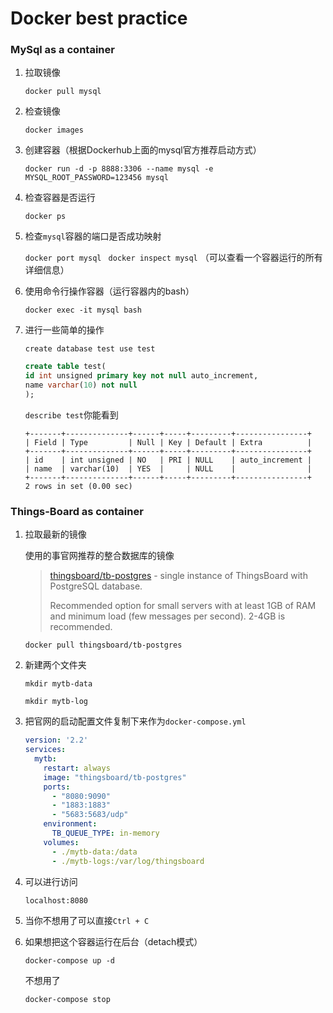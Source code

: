 # Docker best practice

### MySql as a container

1. 拉取镜像

   `docker pull mysql`

2. 检查镜像

   `docker images`

3. 创建容器（根据Dockerhub上面的mysql官方推荐启动方式）

   `docker run -d -p 8888:3306 --name mysql -e MYSQL_ROOT_PASSWORD=123456 mysql`

4. 检查容器是否运行

   `docker ps`

5. 检查`mysql`容器的端口是否成功映射

   `docker port mysql `
   `docker inspect mysql` （可以查看一个容器运行的所有详细信息）

6. 使用命令行操作容器（运行容器内的bash）

   `docker exec -it mysql bash`

7. 进行一些简单的操作

   `create database test
   use test`

   ```sql
   create table test(
   id int unsigned primary key not null auto_increment,
   name varchar(10) not null
   );
   ```

   `describe test`你能看到

   ```mysql
   +-------+--------------+------+-----+---------+----------------+
   | Field | Type         | Null | Key | Default | Extra          |
   +-------+--------------+------+-----+---------+----------------+
   | id    | int unsigned | NO   | PRI | NULL    | auto_increment |
   | name  | varchar(10)  | YES  |     | NULL    |                |
   +-------+--------------+------+-----+---------+----------------+
   2 rows in set (0.00 sec)
   ```

### Things-Board as container

1. 拉取最新的镜像

   使用的事官网推荐的整合数据库的镜像

   > [thingsboard/tb-postgres](https://hub.docker.com/r/thingsboard/tb-postgres/) - single instance of ThingsBoard with PostgreSQL database.
   >
   > Recommended option for small servers with at least 1GB of RAM and minimum load (few messages per second). 2-4GB is recommended.

   `docker pull thingsboard/tb-postgres`

2. 新建两个文件夹

   `mkdir mytb-data`

   `mkdir mytb-log`

3. 把官网的启动配置文件复制下来作为`docker-compose.yml`

   ```yaml
   version: '2.2'
   services:
     mytb:
       restart: always
       image: "thingsboard/tb-postgres"
       ports:
         - "8080:9090"
         - "1883:1883"
         - "5683:5683/udp"
       environment:
         TB_QUEUE_TYPE: in-memory
       volumes:
         - ./mytb-data:/data
         - ./mytb-logs:/var/log/thingsboard
   ```

4. 可以进行访问

   `localhost:8080`

5. 当你不想用了可以直接`Ctrl + C`

6. 如果想把这个容器运行在后台（detach模式）

   `docker-compose up -d`

   不想用了

   `docker-compose stop`

   
